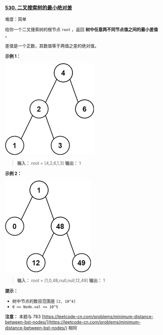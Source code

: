 ### [530\. 二叉搜索树的最小绝对差](https://leetcode.cn/problems/minimum-absolute-difference-in-bst/)

难度：简单

给你一个二叉搜索树的根节点 `root` ，返回 **树中任意两不同节点值之间的最小差值** 。

差值是一个正数，其数值等于两值之差的绝对值。

**示例 1：**

![](./assets/img/Question0530_01.jpg)

> **输入：** root = [4,2,6,1,3]
> **输出：** 1

**示例 2：**

![](./assets/img/Question0530_02.jpg)

> **输入：** root = [1,0,48,null,null,12,49]
> **输出：** 1

**提示：**

- 树中节点的数目范围是 `[2, 10^4]`
- `0 <= Node.val <= 10^5`

**注意：** 本题与 783 [https://leetcode-cn.com/problems/minimum-distance-between-bst-nodes/](https://leetcode-cn.com/problems/minimum-distance-between-bst-nodes/) 相同
